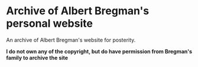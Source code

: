 # Archive of Albert Bregman's personal website
An archive of Albert Bregman's website for posterity.

**I do not own any of the copyright, but do have permission from Bregman's family to archive the site**
